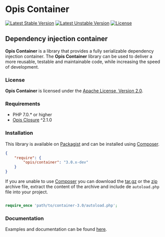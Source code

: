 Opis Container
==============
[![Latest Stable Version](https://poser.pugx.org/opis/container/version.png)](https://packagist.org/packages/opis/container)
[![Latest Unstable Version](https://poser.pugx.org/opis/container/v/unstable.png)](//packagist.org/packages/opis/container)
[![License](https://poser.pugx.org/opis/container/license.png)](https://packagist.org/packages/opis/container)

Dependency injection container
-------------------
**Opis Container** is a library that provides a fully serializable dependency injection container.
The **Opis Container** library can be used to deliver a more reusable, testable and maintainable code,
while increasing the speed of development. 

### License

**Opis Container** is licensed under the [Apache License, Version 2.0](http://www.apache.org/licenses/LICENSE-2.0). 

### Requirements

* PHP 7.0.* or higher
* [Opis Closure](http://www.opis.io/closure) ^2.1.0

### Installation

This library is available on [Packagist](https://packagist.org/packages/opis/container) and can be installed using [Composer](http://getcomposer.org).

```json
{
    "require": {
        "opis/container": "3.0.x-dev"
    }
}
```

If you are unable to use [Composer](http://getcomposer.org) you can download the
[tar.gz](https://github.com/opis/container/archive/3.0.tar.gz) or the [zip](https://github.com/opis/container/archive/3.0.zip)
archive file, extract the content of the archive and include de `autoload.php` file into your project. 

```php

require_once 'path/to/container-3.0/autoload.php';

```

### Documentation

Examples and documentation can be found [here](http://opis.io/container).
